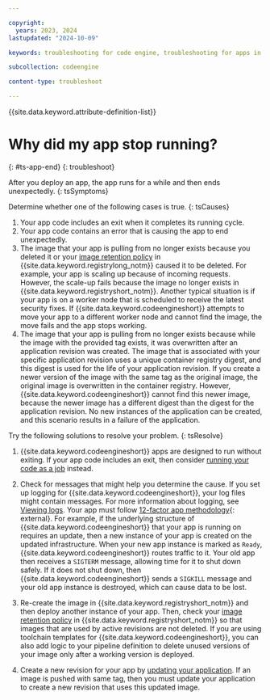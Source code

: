 ```yaml
---

copyright:
  years: 2023, 2024
lastupdated: "2024-10-09"

keywords: troubleshooting for code engine, troubleshooting for apps in code engine, tips for apps in code engine, logs for apps in code engine, apps

subcollection: codeengine

content-type: troubleshoot

---
```


{{site.data.keyword.attribute-definition-list}}

# Why did my app stop running?
{: #ts-app-end}
{: troubleshoot}

After you deploy an app, the app runs for a while and then ends unexpectedly.
{: tsSymptoms}

Determine whether one of the following cases is true.
{: tsCauses}


1. Your app code includes an exit when it completes its running cycle.
2. Your app code contains an error that is causing the app to end unexpectedly.
3. The image that your app is pulling from no longer exists because you deleted it or your [image retention policy](/docs/Registry?topic=Registry-registry_retention) in {{site.data.keyword.registrylong_notm}} caused it to be deleted. For example, your app is scaling up because of incoming requests. However, the scale-up fails because the image no longer exists in {{site.data.keyword.registryshort_notm}}. Another typical situation is if your app is on a worker node that is scheduled to receive the latest security fixes. If {{site.data.keyword.codeengineshort}} attempts to move your app to a different worker node and cannot find the image, the move fails and the app stops working.
4. The image that your app is pulling from no longer exists because while the image with the provided tag exists, it was overwritten after an application revision was created. The image that is associated with your specific application revision uses a unique container registry digest, and this digest is used for the life of your application revision. If you create a newer version of the image with the same tag as the original image, the original image is overwritten in the container registry. However, {{site.data.keyword.codeengineshort}} cannot find this newer image, because the newer image has a different digest than the digest for the application revision. No new instances of the application can be created, and this scenario results in a failure of the application.


Try the following solutions to resolve your problem.
{: tsResolve}


1. {{site.data.keyword.codeengineshort}} apps are designed to run without exiting. If your app code includes an exit, then consider [running your code as a job](/docs/codeengine?topic=codeengine-job-plan) instead.

2. Check for messages that might help you determine the cause. If you set up logging for {{site.data.keyword.codeengineshort}}, your log files might contain messages. For more information about logging, see [Viewing logs](/docs/codeengine?topic=codeengine-logging).
    Your app must follow [12-factor app methodology](https://12factor.net/){: external}. For example, if the underlying structure of {{site.data.keyword.codeengineshort}} that your app is running on requires an update, then a new instance of your app is created on the updated infrastructure. When your new app instance is marked as `Ready`, {{site.data.keyword.codeengineshort}} routes traffic to it. Your old app then receives a `SIGTERM` message, allowing time for it to shut down safely. If it does not shut down, then {{site.data.keyword.codeengineshort}} sends a `SIGKILL` message and your old app instance is destroyed, which can cause data to be lost.

3. Re-create the image in {{site.data.keyword.registryshort_notm}} and then deploy another instance of your app. Then, check your [image retention policy](/docs/Registry?topic=Registry-registry_retention) in {{site.data.keyword.registryshort_notm}} so that images that are used by active revisions are not deleted. If you are using toolchain templates for {{site.data.keyword.codeengineshort}}, you can also add logic to your pipeline definition to delete unused versions of your image only after a working version is deployed.

4. Create a new revision for your app by [updating your application](/docs/codeengine?topic=codeengine-update-app). If an image is pushed with same tag, then you must update your application to create a new revision that uses this updated image.
